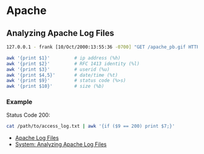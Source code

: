 # Apache

## Analyzing Apache Log Files

```bash
127.0.0.1 - frank [10/Oct/2000:13:55:36 -0700] "GET /apache_pb.gif HTTP/1.0" 200 2326 "http://www.example.com/start.html" "Mozilla/4.08 [en] (Win98; I ;Nav)"
```

```bash
awk '{print $1}'         # ip address (%h)
awk '{print $2}'         # RFC 1413 identity (%l)
awk '{print $3}'         # userid (%u)
awk '{print $4,5}'       # date/time (%t)
awk '{print $9}'         # status code (%>s)
awk '{print $10}'        # size (%b)
```

### Example

Status Code 200:

```bash
cat /path/to/access_log.txt | awk '{if ($9 == 200) print $7;}'
```


* [Apache Log Files](http://httpd.apache.org/docs/2.4/en/logs.html)
* [System: Analyzing Apache Log Files](http://www.the-art-of-web.com/system/logs/)

